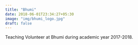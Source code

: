 ```yaml
---
title: "Bhumi"
date: 2018-06-01T23:34:27+05:30
image: "img/bhumi_logo.jpg"
draft: false
---
```


Teaching Volunteer at Bhumi during academic year 2017-2018.